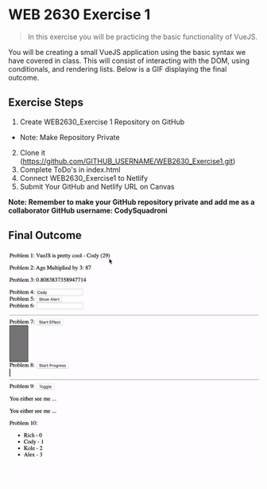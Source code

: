 # WEB 2630 Exercise 1
> In this exercise you will be practicing the basic functionality of VueJS.

You will be creating a small VueJS application using the basic syntax we have covered in class. This will consist of interacting with the DOM, using conditionals, and rendering lists. Below is a GIF displaying the final outcome.

## Exercise Steps

1. Create WEB2630_Exercise 1 Repository on GitHub
  * Note: Make Repository Private
2. Clone it (<https://github.com/GITHUB_USERNAME/WEB2630_Exercise1.git>)
3. Complete ToDo's in index.html
4. Connect WEB2630_Exercise1 to Netlify
5. Submit Your GitHub and Netlify URL on Canvas

**Note: Remember to make your GitHub repository private and add me as a collaborator GitHub username: CodySquadroni**

## Final Outcome

![](Exercise1_Finished.gif)
